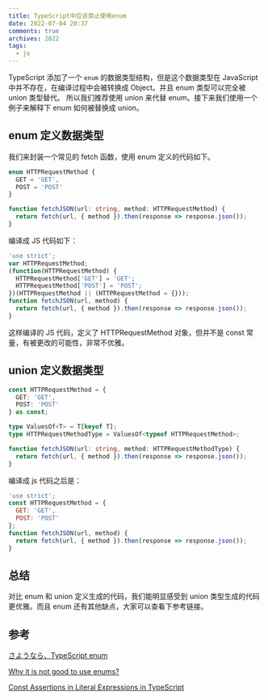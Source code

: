 ```yaml
---
title: TypeScript中应该禁止使用enum
date: 2022-07-04 20:37
comments: true
archives: 2022
tags:
  - js
---
```


TypeScript 添加了一个 `enum` 的数据类型结构，但是这个数据类型在 JavaScript 中并不存在，在编译过程中会被转换成 Object。并且 enum 类型可以完全被 union 类型替代。
所以我们推荐使用 union 来代替 enum。接下来我们使用一个例子来解释下 enum 如何被替换成 union。

## enum 定义数据类型

我们来封装一个常见的 fetch 函数，使用 enum 定义的代码如下。

```ts
enum HTTPRequestMethod {
  GET = 'GET',
  POST = 'POST'
}

function fetchJSON(url: string, method: HTTPRequestMethod) {
  return fetch(url, { method }).then(response => response.json());
}
```

编译成 JS 代码如下：

```js
'use strict';
var HTTPRequestMethod;
(function(HTTPRequestMethod) {
  HTTPRequestMethod['GET'] = 'GET';
  HTTPRequestMethod['POST'] = 'POST';
})(HTTPRequestMethod || (HTTPRequestMethod = {}));
function fetchJSON(url, method) {
  return fetch(url, { method }).then(response => response.json());
}
```

这样编译的 JS 代码，定义了 HTTPRequestMethod 对象，但并不是 const 常量，有被更改的可能性，非常不优雅。

## union 定义数据类型

```ts
const HTTPRequestMethod = {
  GET: 'GET',
  POST: 'POST'
} as const;

type ValuesOf<T> = T[keyof T];
type HTTPRequestMethodType = ValuesOf<typeof HTTPRequestMethod>;

function fetchJSON(url: string, method: HTTPRequestMethodType) {
  return fetch(url, { method }).then(response => response.json());
}
```

编译成 js 代码之后是：

```js
'use strict';
const HTTPRequestMethod = {
  GET: 'GET',
  POST: 'POST'
};
function fetchJSON(url, method) {
  return fetch(url, { method }).then(response => response.json());
}
```

## 总结

对比 enum 和 union 定义生成的代码，我们能明显感受到 union 类型生成的代码更优雅。而且 enum 还有其他缺点，大家可以查看下参考链接。

## 参考

[さようなら、TypeScript enum](https://www.kabuku.co.jp/developers/good-bye-typescript-enum)

[Why it is not good to use enums?](https://stackoverflow.com/a/60041791)

[Const Assertions in Literal Expressions in TypeScript](https://mariusschulz.com/blog/const-assertions-in-literal-expressions-in-typescript)
